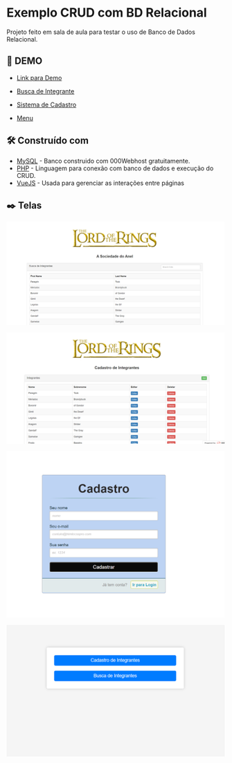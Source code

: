 # Exemplo CRUD com BD Relacional

Projeto feito em sala de aula para testar o uso de Banco de Dados Relacional.

## 🚀 DEMO

* [Link para Demo](https://jed1rey.000webhostapp.com/index.html)

* [Busca de Integrante](https://jed1rey.000webhostapp.com/buscaAlunos.html)

* [Sistema de Cadastro](https://jed1rey.000webhostapp.com/cadastroAlunos.html)

* [Menu](https://jed1rey.000webhostapp.com/dashboard.html)

## 🛠️ Construído com

* [MySQL](https://www.000webhost.com/) - Banco construido com 000Webhost gratuitamente.
* [PHP](https://www.php.net/) - Linguagem para conexão com banco de dados e execução do CRUD.
* [VueJS](https://vuejs.org/) - Usada para gerenciar as interações entre páginas

## ✒️ Telas

![Screenshot](tela_buscas.png)

![Screenshot](cadastro.png)

![Screenshot](login.png)

![Screenshot](index.png)





